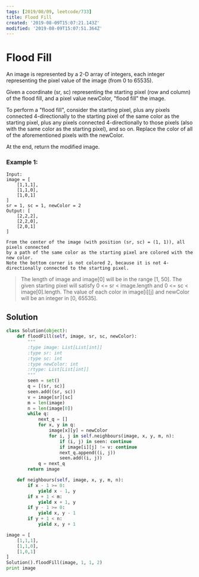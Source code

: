 ```yaml
---
tags: [2019/08/09, leetcode/733]
title: Flood Fill
created: '2019-08-09T15:07:21.143Z'
modified: '2019-08-09T15:07:51.364Z'
---
```


# Flood Fill

An image is represented by a 2-D array of integers, each integer representing the pixel value of the image (from 0 to 65535).

Given a coordinate (sr, sc) representing the starting pixel (row and column) of the flood fill, and a pixel value newColor, "flood fill" the image.

To perform a "flood fill", consider the starting pixel, plus any pixels connected 4-directionally to the starting pixel of the same color as the starting pixel, plus any pixels connected 4-directionally to those pixels (also with the same color as the starting pixel), and so on. Replace the color of all of the aforementioned pixels with the newColor.

At the end, return the modified image.

### Example 1:

```
Input:
image = [
    [1,1,1],
    [1,1,0],
    [1,0,1]
]
sr = 1, sc = 1, newColor = 2
Output: [
    [2,2,2],
    [2,2,0],
    [2,0,1]
]

From the center of the image (with position (sr, sc) = (1, 1)), all pixels connected
by a path of the same color as the starting pixel are colored with the new color.
Note the bottom corner is not colored 2, because it is not 4-directionally connected to the starting pixel.
```

> The length of image and image[0] will be in the range [1, 50].
> The given starting pixel will satisfy 0 <= sr < image.length and 0 <= sc < image[0].length.
> The value of each color in image[i][j] and newColor will be an integer in [0, 65535].

## Solution

```python
class Solution(object):
    def floodFill(self, image, sr, sc, newColor):
        """
        :type image: List[List[int]]
        :type sr: int
        :type sc: int
        :type newColor: int
        :rtype: List[List[int]]
        """
        seen = set()
        q = [(sr, sc)]
        seen.add((sr, sc))
        v = image[sr][sc]
        m = len(image)
        n = len(image[0])
        while q:
            next_q = []
            for x, y in q:
                image[x][y] = newColor
                for i, j in self.neighbours(image, x, y, m, n):
                    if (i, j) in seen: continue
                    if image[i][j] != v: continue
                    next_q.append((i, j))
                    seen.add((i, j))
            q = next_q
        return image

    def neighbours(self, image, x, y, m, n):
        if x - 1 >= 0:
            yield x - 1, y
        if x + 1 < m:
            yield x + 1, y
        if y - 1 >= 0:
            yield x, y - 1
        if y + 1 < n:
            yield x, y + 1

image = [
    [1,1,1],
    [1,1,0],
    [1,0,1]
]
Solution().floodFill(image, 1, 1, 2)
print image
```
